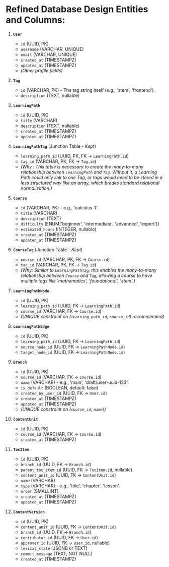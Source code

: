 # Refined Database Design Entities and Columns:

1.  **`User`**
    *   `id` (UUID, PK)
    *   `username` (VARCHAR, UNIQUE)
    *   `email` (VARCHAR, UNIQUE)
    *   `created_at` (TIMESTAMPZ)
    *   `updated_at` (TIMESTAMPZ)
    *   *(Other profile fields)*

2.  **`Tag`**
    *   `id` (VARCHAR, PK) - The tag string itself (e.g., 'stem', 'frontend').
    *   `description` (TEXT, nullable)

3.  **`LearningPath`**
    *   `id` (UUID, PK)
    *   `title` (VARCHAR)
    *   `description` (TEXT, nullable)
    *   `created_at` (TIMESTAMPZ)
    *   `updated_at` (TIMESTAMPZ)

4.  **`LearningPathTag`** (Junction Table - *Kept*)
    *   `learning_path_id` (UUID, PK, FK -> `LearningPath.id`)
    *   `tag_id` (VARCHAR, PK, FK -> `Tag.id`)
    *   *(Why : This table is necessary to create the many-to-many relationship between `LearningPath` and `Tag`. Without it, a Learning Path could only link to one Tag, or tags would need to be stored in a less structured way like an array, which breaks standard relational normalization.)*

5.  **`Course`**
    *   `id` (VARCHAR, PK) - e.g., 'calculus-1'.
    *   `title` (VARCHAR)
    *   `description` (TEXT)
    *   `difficulty` (ENUM('beginner', 'intermediate', 'advanced', 'expert'))
    *   `estimated_hours` (INTEGER, nullable)
    *   `created_at` (TIMESTAMPZ)
    *   `updated_at` (TIMESTAMPZ)

6.  **`CourseTag`** (Junction Table - *Kept*)
    *   `course_id` (VARCHAR, PK, FK -> `Course.id`)
    *   `tag_id` (VARCHAR, PK, FK -> `Tag.id`)
    *   *(Why: Similar to `LearningPathTag`, this enables the many-to-many relationship between `Course` and `Tag`, allowing a course to have multiple tags like 'mathematics', 'foundational', 'stem'.)*

7.  **`LearningPathNode`**
    *   `id` (UUID, PK)
    *   `learning_path_id` (UUID, FK -> `LearningPath.id`)
    *   `course_id` (VARCHAR, FK -> `Course.id`)
    *   *(UNIQUE constraint on (`learning_path_id`, `course_id`) recommended)*

8.  **`LearningPathEdge`**
    *   `id` (UUID, PK)
    *   `learning_path_id` (UUID, FK -> `LearningPath.id`)
    *   `source_node_id` (UUID, FK -> `LearningPathNode.id`)
    *   `target_node_id` (UUID, FK -> `LearningPathNode.id`)

9.  **`Branch`**
    *   `id` (UUID, PK)
    *   `course_id` (VARCHAR, FK -> `Course.id`)
    *   `name` (VARCHAR) - e.g., 'main', 'draft/user-uuid-123'.
    *   `is_default` (BOOLEAN, default: false)
    *   `created_by_user_id` (UUID, FK -> `User.id`)
    *   `created_at` (TIMESTAMPZ)
    *   `updated_at` (TIMESTAMPZ)
    *   *(UNIQUE constraint on (`course_id`, `name`))*

10. **`ContentUnit`**
    *   `id` (UUID, PK)
    *   `course_id` (VARCHAR, FK -> `Course.id`)
    *   `created_at` (TIMESTAMPZ)

11. **`TocItem`**
    *   `id` (UUID, PK)
    *   `branch_id` (UUID, FK -> `Branch.id`)
    *   `parent_toc_item_id` (UUID, FK -> `TocItem.id`, nullable)
    *   `content_unit_id` (UUID, FK -> `ContentUnit.id`)
    *   `name` (VARCHAR)
    *   `type` (VARCHAR) - e.g., 'title', 'chapter', 'lesson'.
    *   `order` (SMALLINT)
    *   `created_at` (TIMESTAMPZ)
    *   `updated_at` (TIMESTAMPZ)

12. **`ContentVersion`**
    *   `id` (UUID, PK)
    *   `content_unit_id` (UUID, FK -> `ContentUnit.id`)
    *   `branch_id` (UUID, FK -> `Branch.id`)
    *   `contributor_id` (UUID, FK -> `User.id`)
    *   `approver_id` (UUID, FK -> `User.id`, nullable)
    *   `lexical_state` (JSONB or TEXT)
    *   `commit_message` (TEXT, NOT NULL)
    *   `created_at` (TIMESTAMPZ)